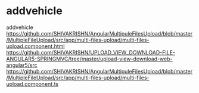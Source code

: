 # addvehicle
addvehicle
https://github.com/SHIVAKRISHN/AngularMultipuleFilesUpload/blob/master/MultipleFileUpload/src/app/multi-files-upload/multi-files-upload.component.html
https://github.com/SHIVAKRISHN/UPLOAD_VIEW_DOWNLOAD-FILE-ANGULAR5-SPRINGMVC/tree/master/upload-view-download-web-angular5/src
https://github.com/SHIVAKRISHN/AngularMultipuleFilesUpload/blob/master/MultipleFileUpload/src/app/multi-files-upload/multi-files-upload.component.ts
